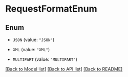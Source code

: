 # RequestFormatEnum

## Enum


* `JSON` (value: `"JSON"`)

* `XML` (value: `"XML"`)

* `MULTIPART` (value: `"MULTIPART"`)


[[Back to Model list]](../README.md#documentation-for-models) [[Back to API list]](../README.md#documentation-for-api-endpoints) [[Back to README]](../README.md)


